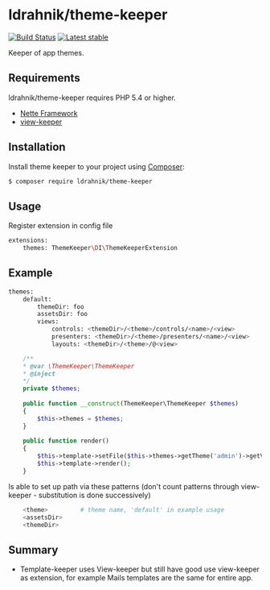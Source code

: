 ldrahnik/theme-keeper
======

[![Build Status](https://travis-ci.org/ldrahnik/theme-keeper.svg)](https://travis-ci.org/ldrahnik/theme-keeper)
[![Latest stable](https://img.shields.io/packagist/v/ldrahnik/theme-keeper.svg)](https://packagist.org/packages/ldrahnik/theme-keeper)

Keeper of app themes.

Requirements
------------

ldrahnik/theme-keeper requires PHP 5.4 or higher.

- [Nette Framework](https://github.com/nette/nette)
- [view-keeper](https://github.com/ldrahnik/view-keeper)

Installation
------------

Install theme keeper to your project using  [Composer](http://getcomposer.org/):

```sh
$ composer require ldrahnik/theme-keeper
```

Usage
-----

Register extension in config file

```sh
extensions:
	themes: ThemeKeeper\DI\ThemeKeeperExtension
```

Example
-------

```sh
themes:
	default:
		themeDir: foo
		assetsDir: foo
		views:
			controls: <themeDir>/<theme>/controls/<name>/<view>
			presenters: <themeDir>/<theme>/presenters/<name>/<view>
			layouts: <themeDir>/<theme>/@<view>
```

```php
	/**
	* @var \ThemeKeeper\ThemeKeeper 
	* @inject 
	*/
	private $themes;
	
	public function __construct(ThemeKeeper\ThemeKeeper $themes)
    {
		$this->themes = $themes;
    }
    
    public function render()
    {
    	$this->template->setFile($this->themes->getTheme('admin')->getView($this->name, 'controls'));
		$this->template->render();
    }
```

Is able to set up path via these patterns (don't count patterns through view-keeper - substitution is done successively)
``` sh
	<theme>        	# theme name, 'default' in example usage
	<assetsDir>
	<themeDir>
```


Summary
-------

- Template-keeper uses View-keeper but still have good use view-keeper as extension, for example Mails templates are the same for entire app.
